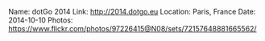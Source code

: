 Name: dotGo 2014
Link: http://2014.dotgo.eu
Location: Paris, France
Date: 2014-10-10
Photos: https://www.flickr.com/photos/97226415@N08/sets/72157648881665562/